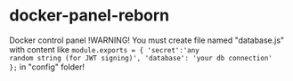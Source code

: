 # docker-panel-reborn

Docker control panel
!WARNING! You must create file named "database.js" with content like 
<code>module.exports = {
  'secret':'any random string (for JWT signing)',
  'database': 'your db connection'
};</code>
in "config" folder!

